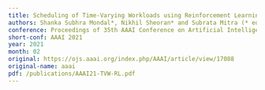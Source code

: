 ```yaml
---
title: Scheduling of Time-Varying Workloads using Reinforcement Learning
authors: Shanka Subhra Mondal*, Nikhil Sheoran* and Subrata Mitra (* equal contribution)
conference: Proceedings of 35th AAAI Conference on Artificial Intelligence
short-conf: AAAI 2021
year: 2021
month: 02
original: https://ojs.aaai.org/index.php/AAAI/article/view/17088
original-name: aaai
pdf: /publications/AAAI21-TVW-RL.pdf
---
```

